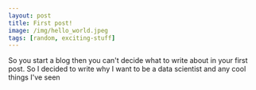 ```yaml
---
layout: post
title: First post!
image: /img/hello_world.jpeg
tags: [random, exciting-stuff]
---
```


So you start a blog then you can't decide what to write about in your first post. So I decided to write why I want to be a data scientist and any cool things I've seen
